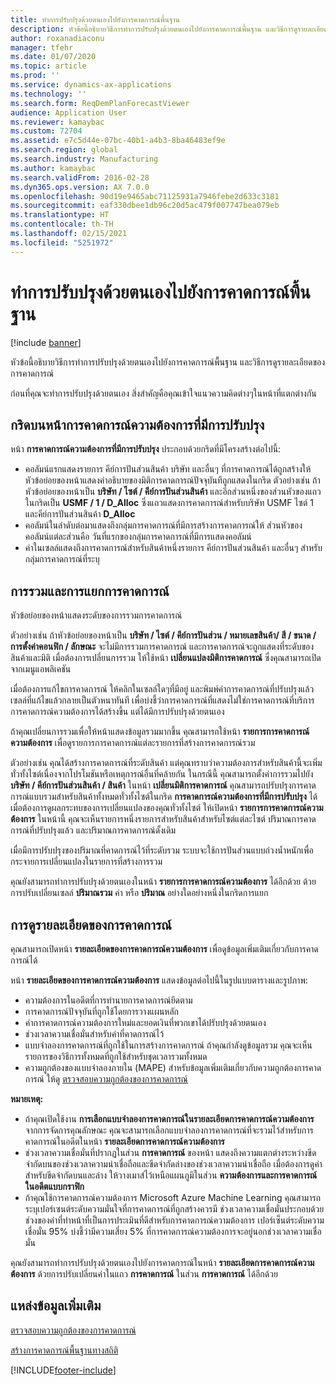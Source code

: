 ```yaml
---
title: ทำการปรับปรุงด้วยตนเองไปยังการคาดการณ์พื้นฐาน
description: หัวข้อนี้อธิบายวิธีการทำการปรับปรุงด้วยตนเองไปยังการคาดการณ์พื้นฐาน และวิธีการดูรายละเอียดของการคาดการณ์
author: roxanadiaconu
manager: tfehr
ms.date: 01/07/2020
ms.topic: article
ms.prod: ''
ms.service: dynamics-ax-applications
ms.technology: ''
ms.search.form: ReqDemPlanForecastViewer
audience: Application User
ms.reviewer: kamaybac
ms.custom: 72704
ms.assetid: e7c5d44e-07bc-40b1-a4b3-8ba46483ef9e
ms.search.region: global
ms.search.industry: Manufacturing
ms.author: kamaybac
ms.search.validFrom: 2016-02-28
ms.dyn365.ops.version: AX 7.0.0
ms.openlocfilehash: 90d19e9465abc71125931a7946febe2d633c3181
ms.sourcegitcommit: eaf330dbee1db96c20d5ac479f007747bea079eb
ms.translationtype: HT
ms.contentlocale: th-TH
ms.lasthandoff: 02/15/2021
ms.locfileid: "5251972"
---
```

# <a name="make-manual-adjustments-to-the-baseline-forecast"></a>ทำการปรับปรุงด้วยตนเองไปยังการคาดการณ์พื้นฐาน

[!include [banner](../includes/banner.md)]

หัวข้อนี้อธิบายวิธีการทำการปรับปรุงด้วยตนเองไปยังการคาดการณ์พื้นฐาน และวิธีการดูรายละเอียดของการคาดการณ์ 

ก่อนที่คุณจะทำการปรับปรุงด้วยตนเอง สิ่งสำคัญคือคุณเข้าใจแนวความคิดต่างๆในหน้าที่แตกต่างกัน

## <a name="grid-on-the-adjusted-demand-forecast-page"></a>กริดบนหน้าการคาดการณ์ความต้องการที่มีการปรับปรุง
หน้า **การคาดการณ์ความต้องการที่มีการปรับปรุง** ประกอบด้วยกริดที่มีโครงสร้างต่อไปนี้:

-   คอลัมน์แรกแสดงรายการ คีย์การปันส่วนสินค้า บริษัท และอื่นๆ ที่การคาดการณ์ได้ถูกสร้างให้ หัวข้อย่อยของหน้าแสดงคำอธิบายของมิติการคาดการณ์ปัจจุบันทีถูกแสดงในกริด ตัวอย่างเช่น ถ้าหัวข้อย่อยของหน้าเป็น **บริษัท / ไซต์ / คีย์การปันส่วนสินค้า** และอีกส่วนหนึ่งของส่วนหัวของแถวในกริดเป็น **USMF / 1 / D\_Alloc** ซึ่งแถวแสดงการคาดการณ์สำหรับบริษัท USMF ไซต์ 1 และคีย์การปันส่วนสินค้า **D\_Alloc**
-   คอลัมน์ในลำดับต่อมาแสดงถึงกลุ่มการคาดการณ์ที่มีการสร้างการคาดการณ์ให้ ส่วนหัวของคอลัมน์แต่ละส่วนคือ วันที่แรกของกลุ่มการคาดการณ์ที่มีการแสดงคอลัมน์
-   ค่าในเซลล์แสดงถึงการคาดการณ์สำหรับสินค้าหนึ่งรายการ คีย์การปันส่วนสินค้า และอื่นๆ สำหรับกลุ่มการคาดการณ์ที่ระบุ

## <a name="forecast-aggregation-and-de-aggregation"></a>การรวมและการแยกการคาดการณ์
หัวข้อย่อยของหน้าแสดงระดับของการรวมการคาดการณ์ 

ตัวอย่างเช่น ถ้าหัวข้อย่อยของหน้าเป็น **บริษัท / ไซต์ / คีย์การปันส่วน / หมายเลขสินค้า/ สี / ขนาด / การตั้งค่าคอนฟิก / ลักษณะ** จะไม่มีการรวมการคาดการณ์ และการคาดการณ์จะถูกแสดงที่ระดับของสินค้าและมิติ เมื่อต้องการเปลี่ยนการรวม ให้ใช้หน้า **เปลี่ยนแปลงมิติการคาดการณ์** ซึ่งคุณสามารถเปิดจากเมนูแอพลิเคชัน 

เมื่อต้องการแก้ไขการคาดการณ์ ให้คลิกในเซลล์ใดๆที่มีอยู่ และพิมพ์ค่าการคาดการณ์ที่ปรับปรุงแล้ว เซลล์ที่แก้ไขแล้วกลายเป็นตัวหนาทันที เพื่อบ่งชี้ว่าการคาดการณ์ที่แสดงไม่ใช่การคาดการณ์ที่บริการการคาดการณ์ความต้องการได้สร้างขึ้น แต่ได้มีการปรับปรุงด้วยตนเอง 

ถ้าคุณเปลี่ยนการรวมเพื่อให้หน้าแสดงข้อมูลรวมมากขึ้น คุณสามารถใช้หน้า **รายการการคาดการณ์ความต้องการ** เพื่อดูรายการการคาดการณ์แต่ละรายการที่สร้างการคาดการณ์รวม 

ตัวอย่างเช่น คุณได้สร้างการคาดการณ์ที่ระดับสินค้า แต่คุณทราบว่าความต้องการสำหรับสินค้านี้จะเพิ่มทั่วทั้งไซต์เนื่องจากโปรโมชันหรือเหตุการณ์อื่นที่คล้ายกัน ในกรณีนี้ คุณสามารถตั้งค่าการรวมไปยัง **บริษัท / คีย์การปันส่วนสินค้า / สินค้า** ในหน้า **เปลี่ยนมิติการคาดการณ์** คุณสามารถปรับปรุงการคาดการณ์แบบรวมสำหรับสินค้าทั้งหมดทั่วทั้งไซต์ในกริด **การคาดการณ์ความต้องการที่มีการปรับปรุง** ได้ เมื่อต้องการดูผลกระทบของการเปลี่ยนแปลงของคุณทั่วทั้งไซต์ ให้เปิดหน้า **รายการการคาดการณ์ความต้องการ** ในหน้านี้ คุณจะเห็นรายการหนึ่งรายการสำหรับสินค้าสำหรับไซต์แต่ละไซต์ ปริมาณการคาดการณ์ที่ปรับปรุงแล้ว และปริมาณการคาดการณ์ดั้งเดิม 

เมื่อมีการปรับปรุงของปริมาณที่คาดการณ์ไว้ที่ระดับรวม ระบบจะใช้การปันส่วนแบบถ่วงน้ำหนักเพื่อกระจายการเปลี่ยนแปลงในรายการที่สร้างการรวม 

คุณยังสามารถทำการปรับปรุงด้วยตนเองในหน้า **รายการการคาดการณ์ความต้องการ** ได้อีกด้วย ด้วยการปรับเปลี่ยนเซลล์ **ปริมาณรวม** ค่า หรือ **ปริมาณ** อย่างใดอย่างหนึ่งในกริดการแยก

## <a name="viewing-details-of-the-forecast"></a>การดูรายละเอียดของการคาดการณ์
คุณสามารถเปิดหน้า **รายละเอียดของการคาดการณ์ความต้องการ** เพื่อดูข้อมูลเพิ่มเติมเกี่ยวกับการคาดการณ์ได้ 

หน้า **รายละเอียดของการคาดการณ์ความต้องการ** แสดงข้อมูลต่อไปนี้ในรูปแบบตารางและรูปภาพ:

-   ความต้องการในอดีตที่การทำนายการคาดการณ์ยึดตาม
-   การคาดการณ์ปัจจุบันที่ถูกใช้โดยการวางแผนหลัก
-   ค่าการคาดการณ์ความต้องการใหม่และยอดเงินที่พวกเขาได้ปรับปรุงด้วยตนเอง
-   ช่วงเวลาความเชื่อมั่นสำหรับค่าที่คาดการณ์ไว้
-   แบบจำลองการคาดการณ์ที่ถูกใช้ในการสร้างการคาดการณ์ ถ้าคุณกำลังดูข้อมูลรวม คุณจะเห็นรายการของวิธีการทั้งหมดที่ถูกใช้สำหรับชุดเวลารวมทั้งหมด
-   ความถูกต้องของแบบจำลองภายใน (MAPE) สำหรับข้อมูลเพิ่มเติมเกี่ยวกับความถูกต้องการคาดการณ์ ให้ดู [ตรวจสอบความถูกต้องของการคาดการณ์](monitor-forecast-accuracy.md)

**หมายเหตุ:**

-   ถ้าคุณเปิดใช้งาน **การเลือกแบบจำลองการคาดการณ์ในรายละเอียดการคาดการณ์ความต้องการ** จากการจัดการคุณลักษณะ คุณจะสามารถเลือกแบบจำลองการคาดการณ์ที่จะรวมไว้สำหรับการคาดการณ์ในอดีตในหน้า **รายละเอียดการคาดการณ์ความต้องการ**
-   ช่วงเวลาความเชื่อมั่นที่ปรากฏในส่วน **การคาดการณ์** ของหน้า แสดงถึงความแตกต่างระหว่างขีดจำกัดบนของช่วงเวลาความน่าเชื่อถือและขีดจำกัดล่างของช่วงเวลาความน่าเชื่อถือ เมื่อต้องการดูค่าสำหรับขีดจำกัดบนและล่าง ให้วางเมาส์ไว้เหนือแผนภูมิในส่วน **ความต้องการและการคาดการณ์ในอดีตแบบกราฟิก**
-   ถ้าคุณใช้การคาดการณ์ความต้องการ Microsoft Azure Machine Learning คุณสามารถระบุเปอร์เซนต์ระดับความมั่นใจที่การคาดการณ์ที่ถูกสร้างควรมี ช่วงเวลาความเชื่อมั่นประกอบด้วยช่วงของค่าที่ทำหน้าที่เป็นการประเมินที่ดีสำหรับการคาดการณ์ความต้องการ เปอร์เซ็นต์ระดับความเชื่อมั่น 95% บ่งชี้ว่ามีความเสี่ยง 5% ที่การคาดการณ์ความต้องการจะอยู่นอกช่วงเวลาความเชื่อมั่น

คุณยังสามารถทำการปรับปรุงด้วยตนเองไปยังการคาดการณ์ในหน้า **รายละเอียดการคาดการณ์ความต้องการ** ด้วยการปรับเปลี่ยนค่าในแถว **การคาดการณ์** ในส่วน **การคาดการณ์** ได้อีกด้วย

<a name="additional-resources"></a>แหล่งข้อมูลเพิ่มเติม
--------

[ตรวจสอบความถูกต้องของการคาดการณ์](monitor-forecast-accuracy.md)

[สร้างการคาดการณ์พื้นฐานทางสถิติ](generate-statistical-baseline-forecast.md)





[!INCLUDE[footer-include](../../includes/footer-banner.md)]
